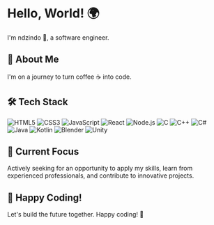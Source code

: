 # Hello, World! 🌍



I'm ndzindo 👋, a software engineer.

## 🚀 About Me

I'm on a journey to turn coffee ☕ into code. 

## 🛠️ Tech Stack

<p align="left">
  <img src="https://img.shields.io/badge/HTML-orange?logo=html5&style=for-the-badge" alt="HTML5">
  <img src="https://img.shields.io/badge/CSS-blue?logo=css3&style=for-the-badge" alt="CSS3">
  <img src="https://img.shields.io/badge/JavaScript-yellow?logo=javascript&style=for-the-badge" alt="JavaScript">
  <img src="https://img.shields.io/badge/-React-blue?logo=react&style=for-the-badge" alt="React">
  <img src="https://img.shields.io/badge/Node.js-green?logo=node.js&style=for-the-badge" alt="Node.js">
  <img src="https://img.shields.io/badge/C-blue?logo=c&style=for-the-badge" alt="C">
  <img src="https://img.shields.io/badge/C++-blue?logo=c%2B%2B&style=for-the-badge" alt="C++">
  <img src="https://img.shields.io/badge/.NET-purple?logo=c-sharp&style=for-the-badge" alt="C#">
  <img src="https://img.shields.io/badge/Java-red?logo=java&style=for-the-badge" alt="Java">
  <img src="https://img.shields.io/badge/Kotlin-blueviolet?logo=kotlin&style=for-the-badge" alt="Kotlin">
  <img src="https://img.shields.io/badge/Blender-darkorange?logo=blender&style=for-the-badge" alt="Blender">
  <img src="https://img.shields.io/badge/Unity-black?logo=unity&style=for-the-badge" alt="Unity">
  
</p>

## 🌱 Current Focus

Actively seeking for an opportunity to apply my skills, learn from experienced professionals, and contribute to innovative projects.



## 🚀 Happy Coding!

Let's build the future together. Happy coding! 🚀

